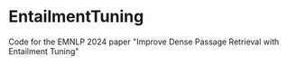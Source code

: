 # EntailmentTuning
Code for the EMNLP 2024 paper "Improve Dense Passage Retrieval with Entailment Tuning"

